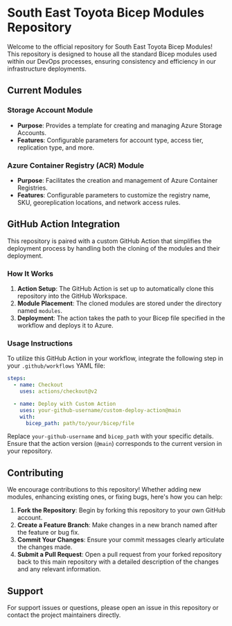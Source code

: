 # South East Toyota Bicep Modules Repository

Welcome to the official repository for South East Toyota Bicep Modules! This repository is designed to house all the standard Bicep modules used within our DevOps processes, ensuring consistency and efficiency in our infrastructure deployments.

## Current Modules

### Storage Account Module

- **Purpose**: Provides a template for creating and managing Azure Storage Accounts.
- **Features**: Configurable parameters for account type, access tier, replication type, and more.

### Azure Container Registry (ACR) Module

- **Purpose**: Facilitates the creation and management of Azure Container Registries.
- **Features**: Configurable parameters to customize the registry name, SKU, georeplication locations, and network access rules.

## GitHub Action Integration

This repository is paired with a custom GitHub Action that simplifies the deployment process by handling both the cloning of the modules and their deployment.

### How It Works

1. **Action Setup**: The GitHub Action is set up to automatically clone this repository into the GitHub Workspace.
2. **Module Placement**: The cloned modules are stored under the directory named `modules`.
3. **Deployment**: The action takes the path to your Bicep file specified in the workflow and deploys it to Azure.

### Usage Instructions

To utilize this GitHub Action in your workflow, integrate the following step in your `.github/workflows` YAML file:

```yaml
steps:
  - name: Checkout
    uses: actions/checkout@v2

  - name: Deploy with Custom Action
    uses: your-github-username/custom-deploy-action@main
    with:
      bicep_path: path/to/your/bicep/file
```

Replace `your-github-username` and `bicep_path` with your specific details. Ensure that the action version (`@main`) corresponds to the current version in your repository.

## Contributing

We encourage contributions to this repository! Whether adding new modules, enhancing existing ones, or fixing bugs, here's how you can help:

1. **Fork the Repository**: Begin by forking this repository to your own GitHub account.
2. **Create a Feature Branch**: Make changes in a new branch named after the feature or bug fix.
3. **Commit Your Changes**: Ensure your commit messages clearly articulate the changes made.
4. **Submit a Pull Request**: Open a pull request from your forked repository back to this main repository with a detailed description of the changes and any relevant information.

## Support

For support issues or questions, please open an issue in this repository or contact the project maintainers directly.
